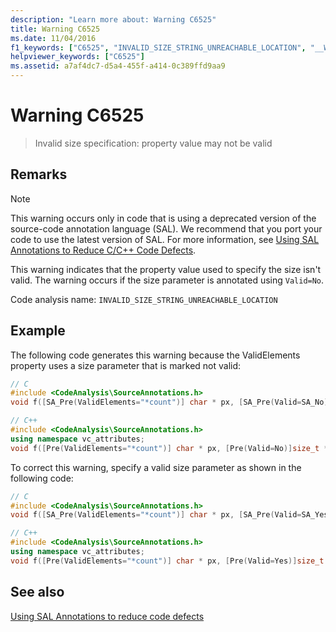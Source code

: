 ```yaml
---
description: "Learn more about: Warning C6525"
title: Warning C6525
ms.date: 11/04/2016
f1_keywords: ["C6525", "INVALID_SIZE_STRING_UNREACHABLE_LOCATION", "__WARNING_INVALID_SIZE_STRING_UNREACHABLE_LOCATION"]
helpviewer_keywords: ["C6525"]
ms.assetid: a7af4dc7-d5a4-455f-a414-0c389ffd9aa9
---
```

# Warning C6525

> Invalid size specification: property value may not be valid

## Remarks

> [!NOTE]
> This warning occurs only in code that is using a deprecated version of the source-code annotation language (SAL). We recommend that you port your code to use the latest version of SAL. For more information, see [Using SAL Annotations to Reduce C/C++ Code Defects](../code-quality/using-sal-annotations-to-reduce-c-cpp-code-defects.md).

This warning indicates that the property value used to specify the size isn't valid. The warning occurs if the size parameter is annotated using `Valid=No`.

Code analysis name: `INVALID_SIZE_STRING_UNREACHABLE_LOCATION`

## Example

The following code generates this warning because the ValidElements property uses a size parameter that is marked not valid:

```cpp
// C
#include <CodeAnalysis\SourceAnnotations.h>
void f([SA_Pre(ValidElements="*count")] char * px, [SA_Pre(Valid=SA_No)]size_t *count);

// C++
#include <CodeAnalysis\SourceAnnotations.h>
using namespace vc_attributes;
void f([Pre(ValidElements="*count")] char * px, [Pre(Valid=No)]size_t *count);
```

To correct this warning, specify a valid size parameter as shown in the following code:

```cpp
// C
#include <CodeAnalysis\SourceAnnotations.h>
void f([SA_Pre(ValidElements="*count")] char * px, [SA_Pre(Valid=SA_Yes)]size_t *count);

// C++
#include <CodeAnalysis\SourceAnnotations.h>
using namespace vc_attributes;
void f([Pre(ValidElements="*count")] char * px, [Pre(Valid=Yes)]size_t *count);
```

## See also

[Using SAL Annotations to reduce code defects](using-sal-annotations-to-reduce-c-cpp-code-defects.md)
